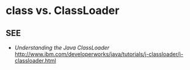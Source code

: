 #	class vs. ClassLoader

##	SEE

*	*Understanding the Java ClassLoader*  
	http://www.ibm.com/developerworks/java/tutorials/j-classloader/j-classloader.html
